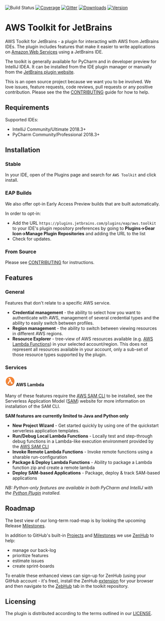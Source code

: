 ![Build Status](https://codebuild.eu-west-1.amazonaws.com/badges?uuid=eyJlbmNyeXB0ZWREYXRhIjoiekhxeERIMmNLSkNYUktnUFJzUVJucmJqWnFLMGlpNXJiNE1LLzVWV3B1QUpSSkhCS04veHZmUGxZZ0ZmZlRzYjJ3T1VtVEs1b3JxbWNVOHFOeFJDOTAwPSIsIml2UGFyYW1ldGVyU3BlYyI6ImZXNW5KaytDRGNLdjZuZDgiLCJtYXRlcmlhbFNldFNlcmlhbCI6MX0%3D&branch=master) 
[![Coverage](https://img.shields.io/codecov/c/github/aws/aws-toolkit-jetbrains/master.svg)](https://codecov.io/gh/aws/aws-toolkit-jetbrains/branch/master) 
[![Gitter](https://badges.gitter.im/aws/aws-toolkit-jetbrains.svg)](https://gitter.im/aws/aws-toolkit-jetbrains?utm_source=badge&utm_medium=badge&utm_campaign=pr-badge)
[![Downloads](https://img.shields.io/jetbrains/plugin/d/11349-aws-toolkit.svg)](https://plugins.jetbrains.com/plugin/11349-aws-toolkit) 
[![Version](https://img.shields.io/jetbrains/plugin/v/11349.svg?label=version)](https://plugins.jetbrains.com/plugin/11349-aws-toolkit)
 
# AWS Toolkit for JetBrains

AWS Toolkit for JetBrains - a plugin for interacting with AWS from JetBrains IDEs. The plugin includes features that make it easier to write applications on [Amazon Web Services](https://aws.amazon.com/) using a JetBrains IDE.

The toolkit is generally available for PyCharm and in developer preview for IntelliJ IDEA. It can be installed from the IDE plugin manager or manually from the [JetBrains plugin website](https://plugins.jetbrains.com/plugin/11349-aws-toolkit).

This is an open source project because we want you to be involved. We love issues, feature requests, code reviews, pull requests or any positive contribution. Please see the the [CONTRIBUTING](CONTRIBUTING.md) guide for how to help.  

## Requirements
Supported IDEs:
* IntelliJ Community/Ultimate 2018.3+
* PyCharm Community/Professional 2018.3+

## Installation

### Stable
In your IDE, open of the Plugins page and search for `AWS Toolkit` and click install.

### EAP Builds
We also offer opt-in Early Access Preview builds that are built automatically.

In order to opt-in:
* Add the URL `https://plugins.jetbrains.com/plugins/eap/aws.toolkit` to your IDE's plugin repository preferences by going to **Plugins->Gear Icon->Manage Plugin Repositories** and adding the URL to the list
* Check for updates.

### From Source
Please see [CONTRIBUTING](CONTRIBUTING.md#building-from-source) for instructions.

## Features

### General

Features that don't relate to a specific AWS service.

* **Credential management** - the ability to select how you want to authenticate with AWS, management of several credential types and the ability to easily switch between profiles.
* **Region management** - the ability to switch between viewing resources in different AWS regions.
* **Resource Explorer** - tree-view of AWS resources available (e.g. [AWS Lambda Functions](https://docs.aws.amazon.com/lambda/latest/dg/lambda-introduction-function.html)) in your selected account/region. This does not represent all resources available in your account, only a sub-set of those resource types supported by the plugin.

### Services

#### ![AWS Lambda][lambda-icon] AWS Lambda

Many of these features require the [AWS SAM CLI](https://github.com/awslabs/aws-sam-cli) to be installed, see the Serverless Application Model ([SAM](https://aws.amazon.com/serverless/sam/)) website for more information on installation of the SAM CLI.

**SAM features are currently limited to Java and Python only**

* **New Project Wizard** - Get started quickly by using one of the quickstart serverless application templates.
* **Run/Debug Local Lambda Functions** - Locally test and step-through debug functions in a Lambda-like execution environment provided by the [AWS SAM CLI](https://github.com/awslabs/aws-sam-cli)
* **Invoke Remote Lambda Functions** - Invoke remote functions using a sharable run-configuration
* **Package & Deploy Lambda Functions** - Ability to package a Lambda function zip and create a remote lambda
* **Deploy SAM-based Applications** - Package, deploy & track SAM-based applications

*NB: Python-only features are available in both PyCharm and IntelliJ with the [Python Plugin](https://www.jetbrains.com/help/idea/plugin-overview.html) installed.*

## Roadmap

The best view of our long-term road-map is by looking the upcoming Release [Milestones](https://github.com/aws/aws-toolkit-jetbrains/milestones). 

In addition to GitHub's built-in [Projects](https://github.com/aws/aws-toolkit-jetbrains/projects) and [Milestones](https://github.com/aws/aws-toolkit-jetbrains/milestones) we use [ZenHub](https://www.zenhub.com) to help:
* manage our back-log
* prioritize features
* estimate issues
* create sprint-boards

To enable these enhanced views can sign-up for ZenHub (using your GitHub account - it's free), install the ZenHub [extension](https://www.zenhub.com/extension) for your browser and then navigate to the [ZebHub](https://github.com/aws/aws-toolkit-jetbrains#zenhub) tab in the toolkit repository. 

## Licensing

The plugin is distributed according to the terms outlined in our [LICENSE](LICENSE).

[lambda-icon]: jetbrains-core/resources/icons/resources/LambdaFunction.svg
